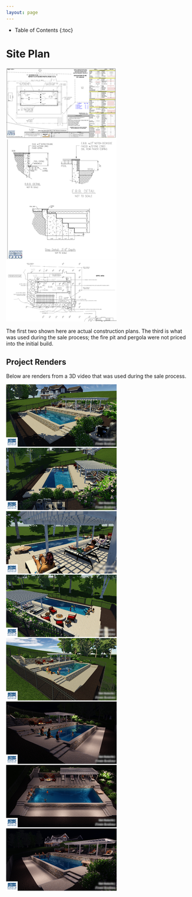 ```yaml
---
layout: page
---
```


* Table of Contents
{:toc}

# Site Plan

<a data-fancybox="plans" href="images/00-plan.png"><img src="images/small/00-plan.png"></a>
<a data-fancybox="plans" href="images/00-plan2.png"><img src="images/small/00-plan2.png"></a>
<a data-fancybox="plans" href="images/00-plan3.png"><img src="images/small/00-plan3.png"></a>

The first two shown here are actual construction plans. The third is what was used during the sale process; the fire pit and pergola were not priced into the initial build.

## Project Renders

Below are renders from a 3D video that was used during the sale process.

<a data-fancybox="renders" href="images/00-render1.jpg"><img src="images/small/00-render1.jpg"></a>
<a data-fancybox="renders" href="images/00-render2.jpg"><img src="images/small/00-render2.jpg"></a>
<a data-fancybox="renders" href="images/00-render3.jpg"><img src="images/small/00-render3.jpg"></a>
<a data-fancybox="renders" href="images/00-render4.jpg"><img src="images/small/00-render4.jpg"></a>
<a data-fancybox="renders" href="images/00-render5.jpg"><img src="images/small/00-render5.jpg"></a>
<a data-fancybox="renders" href="images/00-render6.jpg"><img src="images/small/00-render6.jpg"></a>
<a data-fancybox="renders" href="images/00-render7.jpg"><img src="images/small/00-render7.jpg"></a>
<a data-fancybox="renders" href="images/00-render8.jpg"><img src="images/small/00-render8.jpg"></a>

